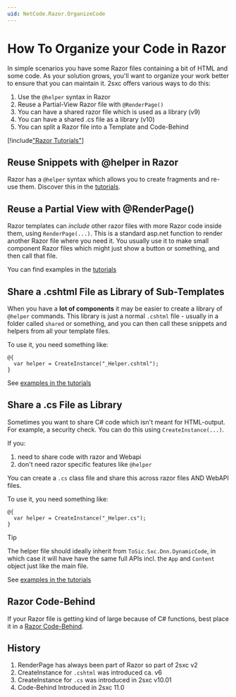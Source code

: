 ```yaml
---
uid: NetCode.Razor.OrganizeCode
---
```

# How To Organize your Code in Razor

In simple scenarios you have some Razor files containing a bit of HTML and some code. As your solution grows, you'll want to organize your work better to ensure that you can maintain it. 2sxc offers various ways to do this:

1. Use the `@helper` syntax in Razor
1. Reuse a Partial-View Razor file with `@RenderPage()`
1. You can have a shared razor file which is used as a library (v9)
1. You can have a shared .cs file as a library (v10)
1. You can split a Razor file into a Template and Code-Behind


[!include["Razor Tutorials"](../../shared/tutorials/razor.md)]


## Reuse Snippets with @helper in Razor 

Razor has a `@helper` syntax which allows you to create fragments and re-use them. 
Discover this in the [tutorials](https://2sxc.org/dnn-tutorials/en/razor/reuse/home).


## Reuse a Partial View with @RenderPage()

Razor templates can _include_ other razor files with more Razor code inside them, using `RenderPage(...)`. This is a standard asp.net function to render another Razor file where you need it. You usually use it to make small component Razor files which might just show a button or something, and then call that file. 

You can find examples in the [tutorials](https://2sxc.org/dnn-tutorials/en/razor/reuse110/page)




## Share a .cshtml File as Library of Sub-Templates

When you have a **lot of components** it may be easier to create a library of `@helper` commands. This library is just a normal `.cshtml` file - usually in a folder called `shared` or something, and you can then call these snippets and helpers from all your template files. 

To use it, you need something like:

```razor
@{
  var helper = CreateInstance("_Helper.cshtml");
}
```

See [examples in the tutorials](https://2sxc.org/dnn-tutorials/en/razor/reuse210/page)



## Share a .cs File as Library

Sometimes you want to share C# code which isn't meant for HTML-output. For example, a security check. You can do this using `CreateInstance(...)`. 

If you:

1. need to share code with razor and Webapi
1. don't need razor specific features like `@helper`

You can create a `.cs` class file and share this across razor files AND WebAPI files. 

To use it, you need something like:

```razor
@{
  var helper = CreateInstance("_Helper.cs");
}
```

> [!TIP]
> The helper file should ideally inherit from `ToSic.Sxc.Dnn.DynamicCode`, in which case it will have have the same full APIs incl. the `App` and `Content` object just like the main file. 

See [examples in the tutorials](https://2sxc.org/dnn-tutorials/en/razor/reuse320/page)



## Razor Code-Behind

If your Razor file is getting kind of large because of C# functions, best place it in a [Razor Code-Behind](xref:NetCode.Razor.CodeBehind). 



## History

1. RenderPage has always been part of Razor so part of 2sxc v2
1. CreateInstance for `.cshtml` was introduced ca. v6
1. CreateInstance for `.cs` was introduced in 2sxc v10.01
1. Code-Behind Introduced in 2sxc 11.0